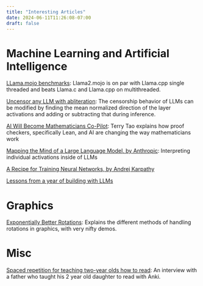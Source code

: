```yaml
---
title: "Interesting Articles"
date: 2024-06-11T11:26:08-07:00
draft: false
---
```

# Machine Learning and Artificial Intelligence

[LLama.mojo benchmarks](https://engiware.com/benchmark/llama2-ports-extensive-benchmarks-mac-m1-max.html):
Llama2.mojo is on par with Llama.cpp single threaded and beats Llama.c and Llama.cpp on multithreaded.

[Uncensor any LLM with abliteration](https://huggingface.co/blog/mlabonne/abliteration):
The censorship behavior of LLMs can be modified by finding the mean normalized direction of the layer activations and adding or subtracting that during inference.

[AI Will Become Mathematicians Co-Pilot](https://www.scientificamerican.com/article/ai-will-become-mathematicians-co-pilot/):
Terry Tao explains how proof checkers, specifically Lean, and AI are changing the way mathematicians work

[Mapping the Mind of a Large Language Model, by Anthropic](https://www.anthropic.com/news/mapping-mind-language-model):
Interpreting individual activations inside of LLMs

[A Recipe for Training Neural Networks, by Andrej Karpathy](https://karpathy.github.io/2019/04/25/recipe/)

[Lessons from a year of building with LLMs](https://applied-llms.org/)

# Graphics

[Exponentially Better Rotations](https://thenumb.at/Exponential-Rotations/):
Explains the different methods of handling rotations in graphics, with very nifty demos.

# Misc

[Spaced repetition for teaching two-year olds how to read](https://chrislakin.blog/p/spaced-repetition-for-teaching-two):
An interview with a father who taught his 2 year old daughter to read with Anki.

